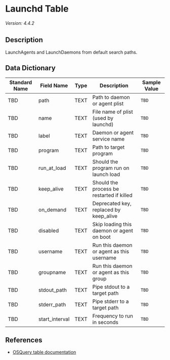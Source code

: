 # Launchd Table
###### Version: 4.4.2

## Description
LaunchAgents and LaunchDaemons from default search paths.

## Data Dictionary
|Standard Name|Field Name|Type|Description|Sample Value|
|---|---|---|---|---|
|TBD|path|TEXT|Path to daemon or agent plist|`TBD`|
|TBD|name|TEXT|File name of plist (used by launchd)|`TBD`|
|TBD|label|TEXT|Daemon or agent service name|`TBD`|
|TBD|program|TEXT|Path to target program|`TBD`|
|TBD|run_at_load|TEXT|Should the program run on launch load|`TBD`|
|TBD|keep_alive|TEXT|Should the process be restarted if killed|`TBD`|
|TBD|on_demand|TEXT|Deprecated key, replaced by keep_alive|`TBD`|
|TBD|disabled|TEXT|Skip loading this daemon or agent on boot|`TBD`|
|TBD|username|TEXT|Run this daemon or agent as this username|`TBD`|
|TBD|groupname|TEXT|Run this daemon or agent as this group|`TBD`|
|TBD|stdout_path|TEXT|Pipe stdout to a target path|`TBD`|
|TBD|stderr_path|TEXT|Pipe stderr to a target path|`TBD`|
|TBD|start_interval|TEXT|Frequency to run in seconds|`TBD`|

## References
* [OSQuery table documentation](https://osquery.io/schema/current#launchd)
